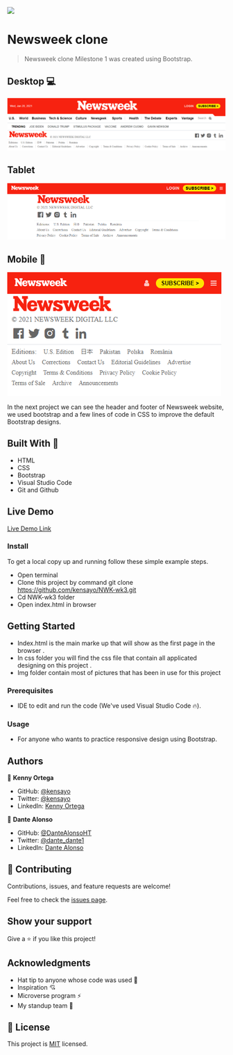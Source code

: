 ![](https://img.shields.io/badge/Microverse-blueviolet)

# Newsweek clone

> Newsweek clone Milestone 1 was created using Bootstrap.

## Desktop 💻
![Desktop-Version](img/Newsweek-Milestone1-Desktop.PNG)

## Tablet
![Tablet-Version](img/Newsweek-Milestone1-Tablet.PNG)

## Mobile 📱
![Mobile-Version](img/Newsweek-Milestone1-Mobile.PNG)

In the next project we can see the header and footer of Newsweek website, we used bootstrap and a few lines of code in CSS to improve the default Bootstrap designs. 

## Built With 🔨

- HTML
- CSS
- Bootstrap
- Visual Studio Code
- Git and Github

## Live Demo

[Live Demo Link](https://kensayo.github.io/NWK-wk3/)

### Install

To get a local copy up and running follow these simple example steps.
- Open terminal
- Clone this project by command git clone https://github.com/kensayo/NWK-wk3.git
- Cd NWK-wk3 folder
- Open index.html in browser

## Getting Started 

- Index.html is the main marke up that will show as the first page in the browser .
- In css folder you will find the css file that contain all applicated designing on this project .
- Img folder contain most of pictures that has been in use for this project

### Prerequisites

- IDE to edit and run the code (We've used Visual Studio Code 🔥).

### Usage

- For anyone who wants to practice responsive design using Bootstrap.

## Authors

👤 **Kenny Ortega**

- GitHub: [@kensayo](https://github.com/kensayo)
- Twitter: [@kensayo](https://twitter.com/kensayo)
- LinkedIn: [Kenny Ortega](https://www.linkedin.com/in/kenny-ortega-3580aa33/)

👤 **Dante Alonso**

- GitHub: [@DanteAlonsoHT](https://github.com/DanteAlonsoHT)
- Twitter: [@dante_dante1](https://twitter.com/dante_dante1)
- LinkedIn: [Dante Alonso](https://www.linkedin.com/in/dante-hernandez99/)

## 🤝 Contributing

Contributions, issues, and feature requests are welcome!

Feel free to check the [issues page](https://github.com/kensayo/NWK-wk3/issues).

## Show your support

Give a ⭐️ if you like this project!

## Acknowledgments

- Hat tip to anyone whose code was used 🔰
- Inspiration 💘
- Microverse program ⚡
- My standup team 🏹

## 📝 License

This project is [MIT](./mit.md) licensed.
